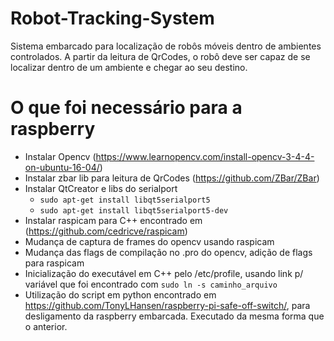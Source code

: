 # Robot-Tracking-System
Sistema embarcado para localização de robôs móveis dentro de ambientes controlados. A partir da leitura de QrCodes, o robô deve ser capaz de se localizar dentro de um ambiente e chegar ao seu destino.

# O que foi necessário para a raspberry

- Instalar Opencv (https://www.learnopencv.com/install-opencv-3-4-4-on-ubuntu-16-04/)
- Instalar zbar lib para leitura de QrCodes (https://github.com/ZBar/ZBar)
- Instalar QtCreator e libs do serialport
	- `sudo apt-get install libqt5serialport5`
	- `sudo apt-get install libqt5serialport5-dev`
- Instalar raspicam para C++ encontrado em (https://github.com/cedricve/raspicam)
- Mudança de captura de frames do opencv usando raspicam
- Mudança das flags de compilação no .pro do opencv, adição de flags para raspicam
- Inicialização do executável em C++ pelo /etc/profile, usando link p/ variável que foi encontrado com `sudo ln -s caminho_arquivo`
- Utilização do script em python encontrado em https://github.com/TonyLHansen/raspberry-pi-safe-off-switch/, para desligamento da raspberry embarcada. Executado da mesma forma que o anterior.
